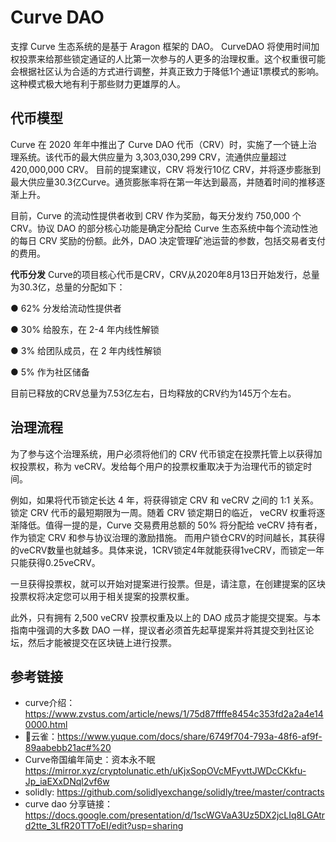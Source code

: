 # Curve DAO

支撑 Curve 生态系统的是基于 Aragon 框架的 DAO。
CurveDAO 将使用时间加权投票来给那些锁定通证的人比第一次参与的人更多的治理权重。这个权重很可能会根据社区认为合适的方式进行调整，并真正致力于降低1个通证1票模式的影响。这种模式极大地有利于那些财力更雄厚的人。
## 代币模型
Curve 在 2020 年年中推出了 Curve DAO 代币（CRV）时，实施了一个链上治理系统。该代币的最大供应量为 3,303,030,299 CRV，流通供应量超过 420,000,000 CRV。
目前的提案建议，CRV 将发行10亿 CRV，并将逐步膨胀到最大供应量30.3亿Curve。通货膨胀率将在第一年达到最高，并随着时间的推移逐渐上升。

目前，Curve 的流动性提供者收到 CRV 作为奖励，每天分发约 750,000 个 CRV。协议 DAO 的部分核心功能是确定分配给 Curve 生态系统中每个流动性池的每日 CRV 奖励的份额。此外，DAO 决定管理矿池运营的参数，包括交易者支付的费用。

**代币分发**
Curve的项目核心代币是CRV，CRV从2020年8月13日开始发行，总量为30.3亿，总量的分配如下：

● 62% 分发给流动性提供者

● 30% 给股东，在 2-4 年内线性解锁

● 3% 给团队成员，在 2 年内线性解锁

● 5% 作为社区储备

目前已释放的CRV总量为7.53亿左右，日均释放的CRV约为145万个左右。



## 治理流程

为了参与这个治理系统，用户必须将他们的 CRV 代币锁定在投票托管上以获得加权投票权，称为 veCRV。发给每个用户的投票权重取决于为治理代币的锁定时间。

例如，如果将代币锁定长达 4 年，将获得锁定 CRV 和 veCRV 之间的 1:1 关系。锁定 CRV 代币的最短期限为一周。随着 CRV 锁定期日的临近， veCRV 权重将逐渐降低。值得一提的是，Curve 交易费用总额的 50% 将分配给 veCRV 持有者，作为锁定 CRV 和参与协议治理的激励措施。
而用户锁仓CRV的时间越长，其获得的veCRV数量也就越多。具体来说，1CRV锁定4年就能获得1veCRV，而锁定一年只能获得0.25veCRV。  

一旦获得投票权，就可以开始对提案进行投票。但是，请注意，在创建提案的区块投票权将决定您可以用于相关提案的投票权重。

此外，只有拥有 2,500 veCRV 投票权重及以上的 DAO 成员才能提交提案。与本指南中强调的大多数 DAO 一样，提议者必须首先起草提案并将其提交到社区论坛，然后才能被提交在区块链上进行投票。

## 参考链接
- curve介绍：https://www.zvstus.com/article/news/1/75d87ffffe8454c353fd2a2a4e140000.html
- 云雀：https://www.yuque.com/docs/share/6749f704-793a-48f6-af9f-89aabebb21ac#%20
- Curve帝国编年简史：资本永不眠 https://mirror.xyz/cryptolunatic.eth/uKjxSopOVcMFyvttJWDcCKkfu-Jp_iaEXxDNql2vf6w
- solidly: https://github.com/solidlyexchange/solidly/tree/master/contracts
- curve dao 分享链接：https://docs.google.com/presentation/d/1scWGVaA3Uz5DX2jcLIq8LGAtrd2tte_3LfR20TT7oEI/edit?usp=sharing 
